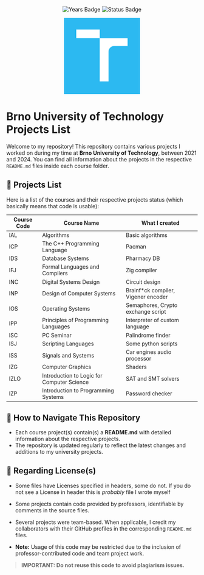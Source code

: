 <p align="center">
  <img src="https://img.shields.io/badge/Years-2021--2024-lightgrey.svg" alt="Years Badge"/>
  <img src="https://img.shields.io/badge/Status-In%20Progress-green.svg" alt="Status Badge"/>
</p>

<p align="center">
  <img src="logo.png" alt="Brno University of Technology" width="200"/>
</p>

# Brno University of Technology Projects List

Welcome to my repository! This repository contains various projects I worked on during my time at **Brno University of Technology**, between 2021 and 2024. You can find all information about the projects in the respective `README.md` files inside each course folder.

## 📁 Projects List

Here is a list of the courses and their respective projects status (which basically means that code is usable):

| Course Code | Course Name                                | What I created          |
| ----------- | ------------------------------------------ | ----------------------- |
| IAL         | Algorithms                                 | Basic algorithms        |
| ICP         | The C++ Programming Language               | Pacman                  |
| IDS         | Database Systems                           | Pharmacy DB             |
| IFJ         | Formal Languages and Compilers             | Zig compiler            |
| INC         | Digital Systems Design                     | Circuit design          |
| INP         | Design of Computer Systems                 | Brainf*ck compiler, Vigener encoder |
| IOS         | Operating Systems                          | Semaphores, Crypto exchange script  |
| IPP         | Principles of Programming Languages        | Interpreter of custom language      |
| ISC         | PC Seminar                                 | Palindrome finder       |
| ISJ         | Scripting Languages                        | Some python scripts     |
| ISS         | Signals and Systems                        | Car engines audio processor         |
| IZG         | Computer Graphics                          | Shaders                 |
| IZLO        | Introduction to Logic for Computer Science | SAT and SMT solvers     |
| IZP         | Introduction to Programming Systems        | Password checker        |

## 🚀 How to Navigate This Repository

- Each course project(s) contain(s) a **README.md** with detailed information about the respective projects.
- The repository is updated regularly to reflect the latest changes and additions to my university projects.

## 📜 Regarding License(s)

- Some files have Licenses specified in headers, some do not. If you do not see a License in header this is *probably* file I wrote myself
- Some projects contain code provided by professors, identifiable by comments in the source files.
- Several projects were team-based. When applicable, I credit my collaborators with their GitHub profiles in the corresponding `README.md` files.

- **Note:** Usage of this code may be restricted due to the inclusion of professor-contributed code and team project work.
>**IMPORTANT: Do not reuse this code to avoid plagiarism issues.**
